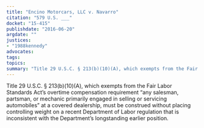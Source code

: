 ```yaml
---
title: "Encino Motorcars, LLC v. Navarro"
citation: "579 U.S. ___"
docket: "15-415"
publishdate: "2016-06-20"
argdate: ""
justices:
- "1988kennedy"
advocates:
tags:
topics:
summary: "Title 29 U.S.C. § 213(b)(10)(A), which exempts from the Fair Labor Standards Act’s overtime compensation requirement “any salesman, partsman, or mechanic primarily engaged in selling or servicing automobiles” at a covered dealership, must be construed without placing controlling weight on a recent Department of Labor regulation that is inconsistent with the Department’s longstanding earlier position."
---
```

Title 29 U.S.C. § 213(b)(10)(A), which exempts from the Fair Labor Standards Act’s overtime compensation requirement “any salesman, partsman, or mechanic primarily engaged in selling or servicing automobiles” at a covered dealership, must be construed without placing controlling weight on a recent Department of Labor regulation that is inconsistent with the Department’s longstanding earlier position.

